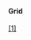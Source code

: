 #### Grid

[[1]](https://www.theodinproject.com/lessons/node-path-intermediate-html-and-css-advanced-grid-properties)